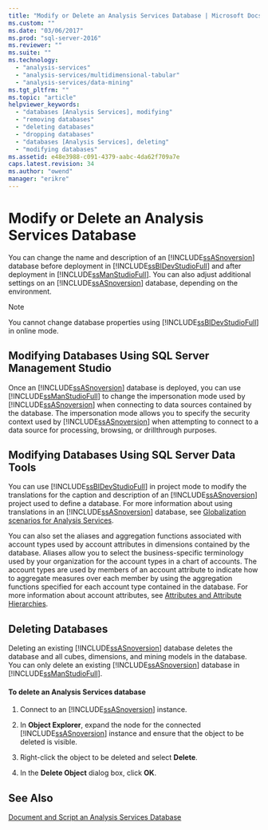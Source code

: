 ```yaml
---
title: "Modify or Delete an Analysis Services Database | Microsoft Docs"
ms.custom: ""
ms.date: "03/06/2017"
ms.prod: "sql-server-2016"
ms.reviewer: ""
ms.suite: ""
ms.technology: 
  - "analysis-services"
  - "analysis-services/multidimensional-tabular"
  - "analysis-services/data-mining"
ms.tgt_pltfrm: ""
ms.topic: "article"
helpviewer_keywords: 
  - "databases [Analysis Services], modifying"
  - "removing databases"
  - "deleting databases"
  - "dropping databases"
  - "databases [Analysis Services], deleting"
  - "modifying databases"
ms.assetid: e48e3988-c091-4379-aabc-4da62f709a7e
caps.latest.revision: 34
ms.author: "owend"
manager: "erikre"
---
```

# Modify or Delete an Analysis Services Database
  You can change the name and description of an [!INCLUDE[ssASnoversion](../../analysis-services/includes/ssasnoversion-md.md)] database before deployment in [!INCLUDE[ssBIDevStudioFull](../../analysis-services/includes/ssbidevstudiofull-md.md)] and after deployment in [!INCLUDE[ssManStudioFull](../../advanced-analytics/r-services/includes/ssmanstudiofull-md.md)]. You can also adjust additional settings on an [!INCLUDE[ssASnoversion](../../analysis-services/includes/ssasnoversion-md.md)] database, depending on the environment.  
  
> [!NOTE]  
>  You cannot change database properties using [!INCLUDE[ssBIDevStudioFull](../../analysis-services/includes/ssbidevstudiofull-md.md)] in online mode.  
  
## Modifying Databases Using SQL Server Management Studio  
 Once an [!INCLUDE[ssASnoversion](../../analysis-services/includes/ssasnoversion-md.md)] database is deployed, you can use [!INCLUDE[ssManStudioFull](../../advanced-analytics/r-services/includes/ssmanstudiofull-md.md)] to change the impersonation mode used by [!INCLUDE[ssASnoversion](../../analysis-services/includes/ssasnoversion-md.md)] when connecting to data sources contained by the database. The impersonation mode allows you to specify the security context used by [!INCLUDE[ssASnoversion](../../analysis-services/includes/ssasnoversion-md.md)] when attempting to connect to a data source for processing, browsing, or drillthrough purposes.  
  
## Modifying Databases Using SQL Server Data Tools  
 You can use [!INCLUDE[ssBIDevStudioFull](../../analysis-services/includes/ssbidevstudiofull-md.md)] in project mode to modify the translations for the caption and description of an [!INCLUDE[ssASnoversion](../../analysis-services/includes/ssasnoversion-md.md)] project used to define a database. For more information about using translations in an [!INCLUDE[ssASnoversion](../../analysis-services/includes/ssasnoversion-md.md)] database, see [Globalization scenarios for Analysis Services](../../analysis-services/globalization-scenarios-for-analysis-services.md).  
  
 You can also set the aliases and aggregation functions associated with account types used by account attributes in dimensions contained by the database. Aliases allow you to select the business-specific terminology used by your organization for the account types in a chart of accounts. The account types are used by members of an account attribute to indicate how to aggregate measures over each member by using the aggregation functions specified for each account type contained in the database. For more information about account attributes, see [Attributes and Attribute Hierarchies](../../analysis-services/multidimensional-models-olap-logical-dimension-objects/attributes-and-attribute-hierarchies.md).  
  
## Deleting Databases  
 Deleting an existing [!INCLUDE[ssASnoversion](../../analysis-services/includes/ssasnoversion-md.md)] database deletes the database and all cubes, dimensions, and mining models in the database. You can only delete an existing [!INCLUDE[ssASnoversion](../../analysis-services/includes/ssasnoversion-md.md)] database in [!INCLUDE[ssManStudioFull](../../advanced-analytics/r-services/includes/ssmanstudiofull-md.md)].  
  
#### To delete an Analysis Services database  
  
1.  Connect to an [!INCLUDE[ssASnoversion](../../analysis-services/includes/ssasnoversion-md.md)] instance.  
  
2.  In **Object Explorer**, expand the node for the connected [!INCLUDE[ssASnoversion](../../analysis-services/includes/ssasnoversion-md.md)] instance and ensure that the object to be deleted is visible.  
  
3.  Right-click the object to be deleted and select **Delete**.  
  
4.  In the **Delete Object** dialog box, click **OK**.  
  
## See Also  
 [Document and Script an Analysis Services Database](../../analysis-services/multidimensional-models/document-and-script-an-analysis-services-database.md)  
  
  